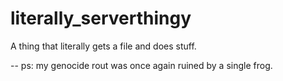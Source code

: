 # literally_serverthingy
A thing that literally gets a file and does stuff.

-- ps:
    my genocide rout was once again ruined by a single frog.
